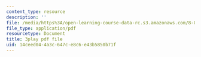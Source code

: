 ```yaml
---
content_type: resource
description: ''
file: /media/https%3A/open-learning-course-data-rc.s3.amazonaws.com/8-03sc-physics-iii-vibrations-and-waves-fall-2016/14ceed044a3c647ce8c6e43b5850b71f_9Dwl2FbEc5E.pdf
file_type: application/pdf
resourcetype: Document
title: 3play pdf file
uid: 14ceed04-4a3c-647c-e8c6-e43b5850b71f
---
```

